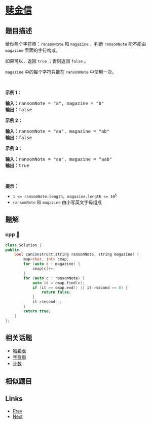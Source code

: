 
# [赎金信](https://leetcode-cn.com/problems/ransom-note)

## 题目描述

<p>给你两个字符串：<code>ransomNote</code> 和 <code>magazine</code> ，判断 <code>ransomNote</code> 能不能由 <code>magazine</code> 里面的字符构成。</p>

<p>如果可以，返回 <code>true</code> ；否则返回 <code>false</code> 。</p>

<p><code>magazine</code> 中的每个字符只能在 <code>ransomNote</code> 中使用一次。</p>

<p>&nbsp;</p>

<p><strong>示例 1：</strong></p>

<pre>
<strong>输入：</strong>ransomNote = "a", magazine = "b"
<strong>输出：</strong>false
</pre>

<p><strong>示例 2：</strong></p>

<pre>
<strong>输入：</strong>ransomNote = "aa", magazine = "ab"
<strong>输出：</strong>false
</pre>

<p><strong>示例 3：</strong></p>

<pre>
<strong>输入：</strong>ransomNote = "aa", magazine = "aab"
<strong>输出：</strong>true
</pre>

<p>&nbsp;</p>

<p><strong>提示：</strong></p>

<ul>
	<li><code>1 &lt;= ransomNote.length, magazine.length &lt;= 10<sup>5</sup></code></li>
	<li><code>ransomNote</code> 和 <code>magazine</code> 由小写英文字母组成</li>
</ul>


## 题解

### cpp [🔗](ransom-note.cpp) 
```cpp
class Solution {
public:
    bool canConstruct(string ransomNote, string magazine) {
        map<char, int> cmap;
        for (auto c : magazine) {
            cmap[c]++;
        }
        for (auto c : ransomNote) {
            auto it = cmap.find(c);
            if (it == cmap.end() || it->second == 0) {
                return false;
            }
            it->second--;
        }
        return true;
    }
};
```


## 相关话题

- [哈希表](https://leetcode-cn.com/tag/hash-table) 
- [字符串](https://leetcode-cn.com/tag/string) 
- [计数](https://leetcode-cn.com/tag/counting) 


## 相似题目



## Links

- [Prev](../linked-list-random-node/README.md) 
- [Next](../lexicographical-numbers/README.md) 

